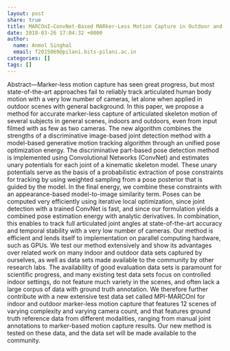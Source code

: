 ```yaml
---
layout: post
share: true
title: MARCOnI—ConvNet-Based MARker-Less Motion Capture in Outdoor and Indoor Scenes
date: 2018-03-26 17:04:32 +0000
author:
  name: Anmol Singhal
  email: f2015069@pilani.bits-pilani.ac.in
categories: []
tags: []
---
```

Abstract—Marker-less motion capture has seen great progress, but most state-of-the-art approaches fail to reliably track articulated human body motion with a very low number of cameras, let alone when applied in outdoor scenes with general background. In this paper, we propose a method for accurate marker-less capture of articulated skeleton motion of several subjects in general scenes, indoors and outdoors, even from input filmed with as few as two cameras. The new algorithm combines the strengths of a discriminative image-based joint detection method with a model-based generative motion tracking algorithm through an unified pose optimization energy. The discriminative part-based pose detection method is implemented using Convolutional Networks (ConvNet) and estimates unary potentials for each joint of a kinematic skeleton model. These unary potentials serve as the basis of a probabilistic extraction of pose constraints for tracking by using weighted sampling from a pose posterior that is guided by the model. In the final energy, we combine these constraints with an appearance-based model-to-image similarity term. Poses can be computed very efficiently using iterative local optimization, since joint detection with a trained ConvNet is fast, and since our formulation yields a combined pose estimation energy with analytic derivatives. In combination, this enables to track full articulated joint angles at state-of-the-art accuracy and temporal stability with a very low number of cameras. Our method is efficient and lends itself to implementation on parallel computing hardware, such as GPUs. We test our method extensively and show its advantages over related work on many indoor and outdoor data sets captured by ourselves, as well as data sets made available to the community by other research labs. The availability of good evaluation data sets is paramount for scientific progress, and many existing test data sets focus on controlled indoor settings, do not feature much variety in the scenes, and often lack a large corpus of data with ground truth annotation. We therefore further contribute with a new extensive test data set called MPI-MARCOnI for indoor and outdoor marker-less motion capture that features 12 scenes of varying complexity and varying camera count, and that features ground truth reference data from different modalities, ranging from manual joint annotations to marker-based motion capture results. Our new method is tested on these data, and the data set will be made available to the community.  